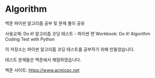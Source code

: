 # Algorithm
백준 파이썬 알고리즘 공부 및 문제 풀이 공유

사용교재: Do it! 알고리즘 코딩 테스트 - 파이썬 편
Workbook: Do it! Algorithm Coding Test with Python

이 저장소는 파이썬 알고리즘 코딩 테스트를 공부하기 위해 만들었습니다.

테스트 문제들은 백준에서 채점하였습니다.

백준 사이트: https://www.acmicpc.net
